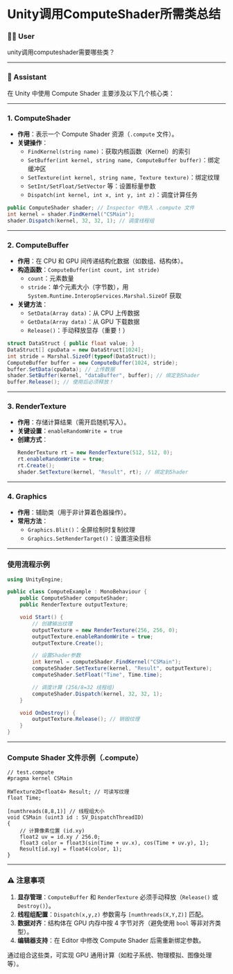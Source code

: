 # Unity调用ComputeShader所需类总结

### 🧑‍💻 User

unity调用computeshader需要哪些类？

---

### 🤖 Assistant

在 Unity 中使用 Compute Shader 主要涉及以下几个核心类：

---

### 1. **ComputeShader**
- **作用**：表示一个 Compute Shader 资源（`.compute` 文件）。
- **关键操作**：
  - `FindKernel(string name)`：获取内核函数（Kernel）的索引
  - `SetBuffer(int kernel, string name, ComputeBuffer buffer)`：绑定缓冲区
  - `SetTexture(int kernel, string name, Texture texture)`：绑定纹理
  - `SetInt/SetFloat/SetVector` 等：设置标量参数
  - `Dispatch(int kernel, int x, int y, int z)`：调度计算任务

```csharp
public ComputeShader shader; // Inspector 中拖入 .compute 文件
int kernel = shader.FindKernel("CSMain");
shader.Dispatch(kernel, 32, 32, 1); // 调度线程组
```

---

### 2. **ComputeBuffer**
- **作用**：在 CPU 和 GPU 间传递结构化数据（如数组、结构体）。
- **构造函数**：`ComputeBuffer(int count, int stride)`
  - `count`：元素数量
  - `stride`：单个元素大小（字节数），用 `System.Runtime.InteropServices.Marshal.SizeOf` 获取
- **关键方法**：
  - `SetData(Array data)`：从 CPU 上传数据
  - `GetData(Array data)`：从 GPU 下载数据
  - `Release()`：手动释放显存（重要！）

```csharp
struct DataStruct { public float value; }
DataStruct[] cpuData = new DataStruct[1024];
int stride = Marshal.SizeOf(typeof(DataStruct));
ComputeBuffer buffer = new ComputeBuffer(1024, stride);
buffer.SetData(cpuData); // 上传数据
shader.SetBuffer(kernel, "dataBuffer", buffer); // 绑定到Shader
buffer.Release(); // 使用后必须释放！
```

---

### 3. **RenderTexture**
- **作用**：存储计算结果（需开启随机写入）。
- **关键设置**：`enableRandomWrite = true`
- **创建方式**：
  ```csharp
  RenderTexture rt = new RenderTexture(512, 512, 0);
  rt.enableRandomWrite = true;
  rt.Create();
  shader.SetTexture(kernel, "Result", rt); // 绑定到Shader
  ```

---

### 4. **Graphics**
- **作用**：辅助类（用于非计算着色器操作）。
- **常用方法**：
  - `Graphics.Blit()`：全屏绘制时复制纹理
  - `Graphics.SetRenderTarget()`：设置渲染目标

---

### 使用流程示例
```csharp
using UnityEngine;

public class ComputeExample : MonoBehaviour {
    public ComputeShader computeShader;
    public RenderTexture outputTexture;

    void Start() {
        // 创建输出纹理
        outputTexture = new RenderTexture(256, 256, 0);
        outputTexture.enableRandomWrite = true;
        outputTexture.Create();

        // 设置Shader参数
        int kernel = computeShader.FindKernel("CSMain");
        computeShader.SetTexture(kernel, "Result", outputTexture);
        computeShader.SetFloat("Time", Time.time);

        // 调度计算 (256/8=32 线程组)
        computeShader.Dispatch(kernel, 32, 32, 1);
    }

    void OnDestroy() {
        outputTexture.Release(); // 销毁纹理
    }
}
```

---

### Compute Shader 文件示例（.compute）
```hlsl
// test.compute
#pragma kernel CSMain

RWTexture2D<float4> Result; // 可读写纹理
float Time;

[numthreads(8,8,1)] // 线程组大小
void CSMain (uint3 id : SV_DispatchThreadID)
{
    // 计算像素位置 (id.xy)
    float2 uv = id.xy / 256.0;
    float3 color = float3(sin(Time + uv.x), cos(Time + uv.y), 1);
    Result[id.xy] = float4(color, 1);
}
```

---

### ⚠️ 注意事项
1. **显存管理**：`ComputeBuffer` 和 `RenderTexture` 必须手动释放（`Release()` 或 `Destroy()`）。
2. **线程组配置**：`Dispatch(x,y,z)` 参数需与 `[numthreads(X,Y,Z)]` 匹配。
3. **数据对齐**：结构体在 GPU 内存中按 4 字节对齐（避免使用 `bool` 等非对齐类型）。
4. **编辑器支持**：在 Editor 中修改 Compute Shader 后需重新绑定参数。

通过组合这些类，可实现 GPU 通用计算（如粒子系统、物理模拟、图像处理等）。